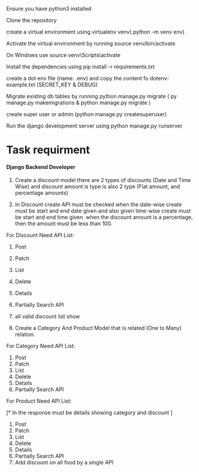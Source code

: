 Ensure you have python3 installed

Clone the repository

create a virtual environment using virtualenv venv( python -m venv env)

Activate the virtual environment by running source venv/bin/activate

On Windows use source venv\Scripts\activate

Install the dependencies using pip install -r requirements.txt

create a dot env file (name: .env) and copy the content fo dotenv-example.txt (SECRET_KEY & DEBUG)  

Migrate existing db tables by running python manage.py migrate ( py manage.py makemigrations & python manage.py migrate )

create super user or admin (python manage.py createsuperuser)

Run the django development server using python manage.py runserver






<h1>Task requirment </h1>

<h4>Django Backend Developer</h4> 

1. Create a discount model there are 2 types of discounts (Date and Time Wise) and discount amount is type is also 2 type (Flat amount, and percentage amounts)

2. In Discount create API must be checked when the date-wise create must be start and end date given and also given time-wise create must be start and end time given. when the discount amount is a percentage, then the amount must be less than 100.

For Discount Need API List:
1. Post
2. Patch
3. List
4. Delete
5. Details
6. Partially Search API
7. all valid discount list show

3. Create a Category And Product Model that is related (One to Many) relation.

For Category Need API List:
1. Post
2. Patch
3. List
4. Delete
5. Details
6. Partially Search API






For Product Need API List:

[* In the response must be details showing category and discount ]

1. Post
2. Patch
3. List
4. Delete
5. Details
6. Partially Search API
7. Add discount on all food by a single API
